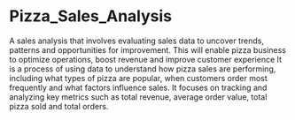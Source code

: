 # Pizza_Sales_Analysis
A sales analysis that involves evaluating sales data to uncover trends, patterns and opportunities for improvement. This will enable pizza business to optimize operations, boost revenue and improve customer experience
It is a process of using data to understand how pizza sales are performing, including what types of pizza are popular, when customers order most frequently and what factors influence sales.
It focuses on tracking and analyzing key metrics such as total revenue, average order value, total pizza sold and total orders.
